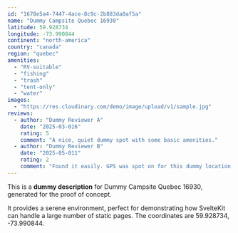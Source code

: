 ```yaml
---
id: "1678e5a4-7447-4ace-8c9c-2b883da0af5a"
name: "Dummy Campsite Quebec 16930"
latitude: 59.928734
longitude: -73.990844
continent: "north-america"
country: "canada"
region: "quebec"
amenities:
  - "RV-suitable"
  - "fishing"
  - "trash"
  - "tent-only"
  - "water"
images:
  - "https://res.cloudinary.com/demo/image/upload/v1/sample.jpg"
reviews:
  - author: "Dummy Reviewer A"
    date: "2025-03-016"
    rating: 5
    comment: "A nice, quiet dummy spot with some basic amenities."
  - author: "Dummy Reviewer B"
    date: "2025-05-011"
    rating: 2
    comment: "Found it easily. GPS was spot on for this dummy location."
---
```


This is a **dummy description** for Dummy Campsite Quebec 16930, generated for the proof of concept.

It provides a serene environment, perfect for demonstrating how SvelteKit can handle a large number of static pages. The coordinates are 59.928734, -73.990844.
